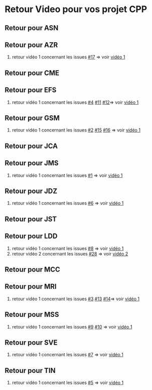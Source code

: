 # Retour Video pour vos projet CPP 

## Retour pour ASN 

## Retour pour AZR 
1. retour vidéo 1 concernant les issues [#17](https://github.com/PBYetml/POBJ_SLO2_PRJ_CPP/issues/17) => voir [vidéo 1]()


## Retour pour CME 

## Retour pour EFS
1. retour vidéo 1 concernant les issues [#4](https://github.com/PBYetml/POBJ_SLO2_PRJ_CPP/issues/4) [#11](https://github.com/PBYetml/POBJ_SLO2_PRJ_CPP/issues/11) [#12](https://github.com/PBYetml/POBJ_SLO2_PRJ_CPP/issues/12)=> voir [vidéo 1](https://www.swisstransfer.com/d/7e1ef9d3-eb22-4f84-a117-11a92b96a987)

## Retour pour GSM
1. retour vidéo 1 concernant les issues [#2](https://github.com/PBYetml/POBJ_SLO2_PRJ_CPP/issues/1) [#15](https://github.com/PBYetml/POBJ_SLO2_PRJ_CPP/issues/15) [#16](https://github.com/PBYetml/POBJ_SLO2_PRJ_CPP/issues/16) => voir [vidéo 1](https://www.swisstransfer.com/d/c34d8bb4-5dff-4034-ae34-440b1ae1ef97)

## Retour pour JCA

## Retour pour JMS 
1. retour vidéo 1 concernant les issues [#1](https://github.com/PBYetml/POBJ_SLO2_PRJ_CPP/issues/1) => voir [vidéo 1](https://www.swisstransfer.com/d/71cca2f5-8d5f-4cfb-b30d-f365dd224b8c)

## Retour pour JDZ
1. retour vidéo 1 concernant les issues [#6](https://github.com/PBYetml/POBJ_SLO2_PRJ_CPP/issues/6) => voir [vidéo 1](https://www.swisstransfer.com/d/ce1a236a-4d53-4b97-98b4-4f372a3c8300)

## Retour pour JST

## Retour pour LDD
1. retour vidéo 1 concernant les issues [#8](https://github.com/PBYetml/POBJ_SLO2_PRJ_CPP/issues/8) => voir [vidéo 1](https://www.swisstransfer.com/d/27e67462-3d98-410e-baad-fb1ce8d92977)
2. retour vidéo 2 concernant les issues [#28](https://github.com/PBYetml/POBJ_SLO2_PRJ_CPP/issues/28) => voir [vidéo 2](https://www.swisstransfer.com/d/29c0b6cd-064e-4f6a-a549-84b53b895316)

## Retour pour MCC

## Retour pour MRI
1. retour vidéo 1 concernant les issues [#3](https://github.com/PBYetml/POBJ_SLO2_PRJ_CPP/issues/3) [#13](https://github.com/PBYetml/POBJ_SLO2_PRJ_CPP/issues/13) [#14](https://github.com/PBYetml/POBJ_SLO2_PRJ_CPP/issues/3)=> voir [vidéo 1](https://www.swisstransfer.com/d/d1a3698d-838b-4ac6-a38b-55a0dbf3e34c)

## Retour pour MSS
1. retour vidéo 1 concernant les issues [#9](https://github.com/PBYetml/POBJ_SLO2_PRJ_CPP/issues/9) [#10](https://github.com/PBYetml/POBJ_SLO2_PRJ_CPP/issues/10) => voir [vidéo 1](https://www.swisstransfer.com/d/85575dc0-69f9-46fc-985a-bf6253a3ccdd)

## Retour pour SVE
1. retour vidéo 1 concernant les issues [#7](https://github.com/PBYetml/POBJ_SLO2_PRJ_CPP/issues/7) => voir [vidéo 1](https://www.swisstransfer.com/d/c6e86b2c-a9ab-4774-a0f8-20a9c235301d)

## Retour pour TIN
1. retour vidéo 1 concernant les issues [#5](https://github.com/PBYetml/POBJ_SLO2_PRJ_CPP/issues/5) => voir [vidéo 1](https://www.swisstransfer.com/d/de28c137-eac9-40cd-823c-694fe795c0be)





